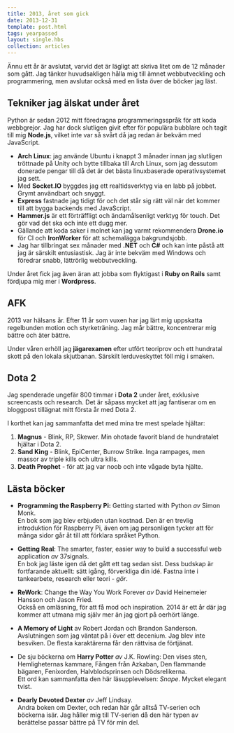 ```yaml
---
title: 2013, året som gick
date: 2013-12-31
template: post.html
tags: yearpassed
layout: single.hbs
collection: articles
---
```

Ännu ett år är avslutat, varvid det är lägligt att skriva litet om de 12 månader som gått. Jag tänker huvudsakligen hålla mig till ämnet webbutveckling och programmering, men avslutar också med en lista över de böcker jag läst.

## Tekniker jag älskat under året

Python är sedan 2012 mitt föredragna programmeringsspråk för att koda webbgrejor. Jag har dock slutligen givit efter för populära bubblare och tagit till mig **Node.js**, vilket inte var så svårt då jag redan är bekväm med JavaScript.

 * **Arch Linux**: jag använde Ubuntu i knappt 3 månader innan jag slutligen tröttnade på Unity och bytte tillbaka till Arch Linux, som jag dessutom donerade pengar till då det är det bästa linuxbaserade operativsystemet jag sett.
 * Med **Socket.IO** byggdes jag ett realtidsverktyg via en labb på jobbet. Grymt användbart och snyggt.
 * **Express** fastnade jag tidigt för och det står sig rätt väl när det kommer till att bygga backends med JavaScript.
 * **Hammer.js** är ett förträffligt och ändamålsenligt verktyg för touch. Det gör vad det ska och inte ett dugg mer.
 * Gällande att koda saker i molnet kan jag varmt rekommendera **Drone.io** för CI och **IronWorker** för att schemalägga bakgrundsjobb.
 * Jag har tillbringat sex månader med **.NET** och **C#** och kan inte påstå att jag är särskilt entusiastisk. Jag är inte bekväm med Windows och föredrar snabb, lättrörlig webbutveckling.

Under året fick jag även äran att jobba som flyktigast i **Ruby on Rails** samt fördjupa mig mer i **Wordpress**.

## AFK

2013 var hälsans år. Efter 11 år som vuxen har jag lärt mig uppskatta regelbunden motion och styrketräning. Jag mår bättre, koncentrerar mig bättre och äter bättre.

Under våren erhöll jag **jägarexamen** efter utfört teoriprov och ett hundratal skott på den lokala skjutbanan. Särskilt lerduveskyttet föll mig i smaken.

## Dota 2

Jag spenderade ungefär 800 timmar i **Dota 2** under året, exklusive screencasts och research. Det är såpass mycket att jag fantiserar om en bloggpost tillägnat mitt första år med Dota 2.

I korthet kan jag sammanfatta det med mina tre mest spelade hjältar:

 1. **Magnus** - Blink, RP, Skewer. Min ohotade favorit bland de hundratalet hjältar i Dota 2.
 2. **Sand King** - Blink, EpiCenter, Burrow Strike. Inga rampages, men massor av triple kills och ultra kills.
 3. **Death Prophet** - för att jag var noob och inte vågade byta hjälte. 

## Lästa böcker

 * **Programming the Raspberry Pi:** Getting started with Python *av* Simon Monk.  
 En bok som jag blev erbjuden utan kostnad. Den är en trevlig introduktion för Raspberry Pi, även om jag personligen tycker att för många sidor går åt till att förklara språket Python.

 * **Getting Real**: The smarter, faster, easier way to build a successful web application *av* 37signals.  
 En bok jag läste igen då det gått ett tag sedan sist. Dess budskap är fortfarande aktuellt: sätt igång, förverkliga din idé. Fastna inte i tankearbete, research eller teori - *gör*.

 * **ReWork**: Change the Way You Work Forever *av* David Heinemeier Hansson och Jason Fried.  
 Också en omläsning, för att få mod och inspiration. 2014 är ett år där jag kommer att utmana mig själv mer än jag gjort på oerhört länge. 

 * **A Memory of Light** av Robert Jordan och Brandon Sanderson.  
 Avslutningen som jag väntat på i över ett decenium. Jag blev inte besviken. De flesta karaktärerna får den rättvisa de förtjänat.

 * De sju böckerna om **Harry Potter** *av* J.K. Rowling: Den vises sten, Hemligheternas kammare, Fången från Azkaban, Den flammande bägaren, Fenixorden, Halvblodsprinsen och Dödsrelikerna.  
 Ett ord kan sammanfatta den här läsupplevelsen: *Snape*. Mycket elegant tvist.

 * **Dearly Devoted Dexter** *av* Jeff Lindsay.  
 Andra boken om Dexter, och redan här går alltså TV-serien och böckerna isär. Jag håller mig till TV-serien då den här typen av berättelse passar bättre på TV för min del.